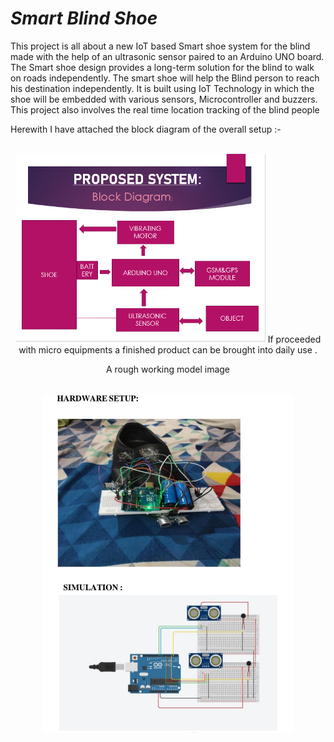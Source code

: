 # *Smart Blind Shoe* 
This project is all about a new IoT based Smart shoe system for the blind made with the help of an ultrasonic sensor paired to an Arduino UNO board. 
The Smart shoe design provides a long-term solution for the blind to walk on roads independently. 
The smart shoe will help the Blind person to reach his destination independently. 
It is built using IoT Technology in which the shoe will be embedded with various sensors, Microcontroller and buzzers. 
This project also involves the real time location tracking of the blind people

Herewith I have attached the block diagram of the overall setup :-
 <div align="center">
  <div>&nbsp;</div>
  <img src="Blind Shoe.PNG" width="400"/> If proceeded with micro equipments a finished product can be brought into   daily use .
  
 
   A rough working model image 
 <div align="center">
  <div>&nbsp;</div>
  <img src="Image/Hardware setup.jpg" width="400"/> 
